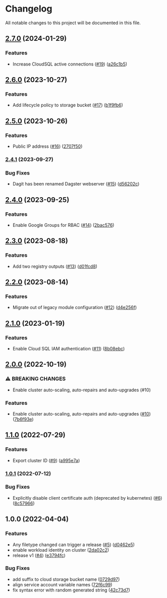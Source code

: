 # Changelog

All notable changes to this project will be documented in this file.

## [2.7.0](https://github.com/wandb/terraform-google-dagster/compare/v2.6.0...v2.7.0) (2024-01-29)


### Features

* Increase CloudSQL active connections ([#19](https://github.com/wandb/terraform-google-dagster/issues/19)) ([a26c1b5](https://github.com/wandb/terraform-google-dagster/commit/a26c1b52abe1762fc340b5d86737bb84d18c1b92))

## [2.6.0](https://github.com/wandb/terraform-google-dagster/compare/v2.5.0...v2.6.0) (2023-10-27)


### Features

* Add lifecycle policy to storage bucket ([#17](https://github.com/wandb/terraform-google-dagster/issues/17)) ([b1f9fb6](https://github.com/wandb/terraform-google-dagster/commit/b1f9fb66c298411dd8fda3da6ce2fcc15005cf9d))

## [2.5.0](https://github.com/wandb/terraform-google-dagster/compare/v2.4.1...v2.5.0) (2023-10-26)


### Features

* Public IP address ([#16](https://github.com/wandb/terraform-google-dagster/issues/16)) ([2707f50](https://github.com/wandb/terraform-google-dagster/commit/2707f50a18ec5b5325aa12521c03f2f829150989))

### [2.4.1](https://github.com/wandb/terraform-google-dagster/compare/v2.4.0...v2.4.1) (2023-09-27)


### Bug Fixes

* Dagit has been renamed Dagster webserver ([#15](https://github.com/wandb/terraform-google-dagster/issues/15)) ([d56202c](https://github.com/wandb/terraform-google-dagster/commit/d56202cf8863c8a509cb23676dd657f09df4600f))

## [2.4.0](https://github.com/wandb/terraform-google-dagster/compare/v2.3.0...v2.4.0) (2023-09-25)


### Features

* Enable Google Groups for RBAC ([#14](https://github.com/wandb/terraform-google-dagster/issues/14)) ([2bac576](https://github.com/wandb/terraform-google-dagster/commit/2bac57608f4971dc383448a432eaa369f0409bcf))

## [2.3.0](https://github.com/wandb/terraform-google-dagster/compare/v2.2.0...v2.3.0) (2023-08-18)


### Features

* Add two registry outputs ([#13](https://github.com/wandb/terraform-google-dagster/issues/13)) ([d01fcd8](https://github.com/wandb/terraform-google-dagster/commit/d01fcd8e034728b70ca8900c8e6fd99966460bf9))

## [2.2.0](https://github.com/wandb/terraform-google-dagster/compare/v2.1.0...v2.2.0) (2023-08-14)


### Features

* Migrate out of legacy module configuration ([#12](https://github.com/wandb/terraform-google-dagster/issues/12)) ([d4e256f](https://github.com/wandb/terraform-google-dagster/commit/d4e256f62027c5fd4be9ccc70be2373e7379c111))

## [2.1.0](https://github.com/wandb/terraform-google-dagster/compare/v2.0.0...v2.1.0) (2023-01-19)


### Features

* Enable Cloud SQL IAM authentication ([#11](https://github.com/wandb/terraform-google-dagster/issues/11)) ([8b08ebc](https://github.com/wandb/terraform-google-dagster/commit/8b08ebccf42bea6ab74f12c688c34f2698c80bd4))

## [2.0.0](https://github.com/wandb/terraform-google-dagster/compare/v1.1.0...v2.0.0) (2022-10-19)


### ⚠ BREAKING CHANGES

* Enable cluster auto-scaling, auto-repairs and auto-upgrades (#10)

### Features

* Enable cluster auto-scaling, auto-repairs and auto-upgrades ([#10](https://github.com/wandb/terraform-google-dagster/issues/10)) ([7b6f93e](https://github.com/wandb/terraform-google-dagster/commit/7b6f93e3ee690cabc1f789d7a1d5352ccccdda1f))

## [1.1.0](https://github.com/wandb/terraform-google-dagster/compare/v1.0.1...v1.1.0) (2022-07-29)


### Features

* Export cluster ID ([#9](https://github.com/wandb/terraform-google-dagster/issues/9)) ([a995e7a](https://github.com/wandb/terraform-google-dagster/commit/a995e7a6bf6e85e7ebbdf3fcf2c6fea18b1854eb))

### [1.0.1](https://github.com/wandb/terraform-google-dagster/compare/v1.0.0...v1.0.1) (2022-07-12)


### Bug Fixes

* Explicitly disable client certificate auth (deprecated by kubernetes) ([#6](https://github.com/wandb/terraform-google-dagster/issues/6)) ([8c57966](https://github.com/wandb/terraform-google-dagster/commit/8c579669e9b5963f22a41a09546d626d9b134e7d))

## 1.0.0 (2022-04-04)


### Features

* Any filetype changed can trigger a release ([#5](https://github.com/wandb/terraform-google-dagster/issues/5)) ([d0462e5](https://github.com/wandb/terraform-google-dagster/commit/d0462e5492516be3e5413a24bb553cb3fc299345))
* enable workload identity on cluster ([2da02c2](https://github.com/wandb/terraform-google-dagster/commit/2da02c28c0f04438da192f68fe345521176392e2))
* release v1 ([#4](https://github.com/wandb/terraform-google-dagster/issues/4)) ([e3794fc](https://github.com/wandb/terraform-google-dagster/commit/e3794fc31b836f01922c7be53b9d0998394a56fd))


### Bug Fixes

* add suffix to cloud storage bucket name ([0729d97](https://github.com/wandb/terraform-google-dagster/commit/0729d97138b5337a5191bce61446f5fcc4b29e02))
* align service account variable names ([72f6c99](https://github.com/wandb/terraform-google-dagster/commit/72f6c99abb7cdfaa2fc8968d5c7a484b736ee4a9))
* fix syntax error with random generated string ([42c73d7](https://github.com/wandb/terraform-google-dagster/commit/42c73d7c90af910cf4923e033a7757abd6efc43b))
